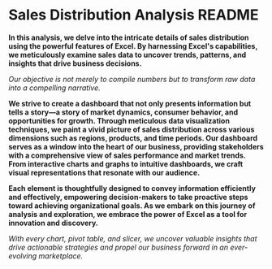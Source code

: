 # Sales Distribution Analysis README

**In this analysis, we delve into the intricate details of sales distribution using the powerful features of Excel. By harnessing Excel's capabilities, we meticulously examine sales data to uncover trends, patterns, and insights that drive business decisions.**

*Our objective is not merely to compile numbers but to transform raw data into a compelling narrative.*

**We strive to create a dashboard that not only presents information but tells a story—a story of market dynamics, consumer behavior, and opportunities for growth. Through meticulous data visualization techniques, we paint a vivid picture of sales distribution across various dimensions such as regions, products, and time periods. Our dashboard serves as a window into the heart of our business, providing stakeholders with a comprehensive view of sales performance and market trends. From interactive charts and graphs to intuitive dashboards, we craft visual representations that resonate with our audience.**

**Each element is thoughtfully designed to convey information efficiently and effectively, empowering decision-makers to take proactive steps toward achieving organizational goals. As we embark on this journey of analysis and exploration, we embrace the power of Excel as a tool for innovation and discovery.**

*With every chart, pivot table, and slicer, we uncover valuable insights that drive actionable strategies and propel our business forward in an ever-evolving marketplace.*
